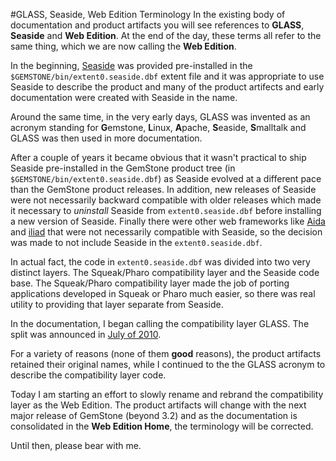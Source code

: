 #GLASS, Seaside, Web Edition Terminology
In the existing body of documentation and product artifacts you will see 
references to **GLASS**, **Seaside** and **Web Edition**. At the end of 
the day, 
these terms all refer to the same thing, which we are now calling the
**Web Edition**.

In the beginning, [Seaside][3] was provided pre-installed in the 
`$GEMSTONE/bin/extent0.seaside.dbf` extent file and it was appropriate to
use Seaside to describe the product and many of the product artifects and 
early documentation were created with Seaside in the name.

Around the same time, in the very early days, GLASS was invented as an acronym 
standing for **G**emstone, **L**inux, **A**pache, **S**easide, **S**malltalk 
and GLASS was then used in more documentation.

After a couple of years it became obvious that it wasn't practical to ship 
Seaside pre-installed in the GemStone product tree (in 
`$GEMSTONE/bin/extent0.seaside.dbf`) as Seaside evolved at a different 
pace than the GemStone product releases.  In addition, new releases of Seaside
were not necessarily backward compatible with older releases which made it
necessary to *uninstall* Seaside from `extent0.seaside.dbf` before installing
a new version of Seaside. Finally there were other web frameworks like [Aida][1]
and [iliad][2] that were not necessarily compatible with Seaside, so the 
decision was made to not include Seaside in the `extent0.seaside.dbf`.

In actual fact, the code in `extent0.seaside.dbf` was divided into two very
distinct layers. The Squeak/Pharo compatibility layer and the Seaside code base.
The Squeak/Pharo compatibility layer made the job of porting applications 
developed in Squeak or Pharo much easier, so there was real utility to 
providing that layer separate from Seaside.

In the documentation, I began calling the compatibility layer GLASS. The split
was announced in [July of 2010][4].

For a variety of reasons (none of them **good** reasons), the product
artifacts retained their original names, while I continued to the the GLASS 
acronym to describe the compatibility layer code.

Today I am starting an effort to slowly rename and rebrand the compatibility layer
as the Web Edition. The product artifacts will change with the next major release
of GemStone (beyond 3.2) and as the documentation is consolidated in the **Web Edition
Home**, the terminology will be corrected.

Until then, please bear with me. 

[1]: http://www.aidaweb.si/
[2]: http://www.iliadproject.org/
[3]: http://www.seaside.st/
[4]: http://gemstonesoup.wordpress.com/2010/07/15/gemstones-64-version-2-4-4-1-is-shipping/
